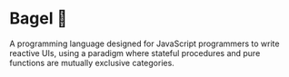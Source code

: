 
# Bagel 🥯

A programming language designed for JavaScript programmers to write reactive 
UIs, using a paradigm where stateful procedures and pure functions are mutually
exclusive categories.
